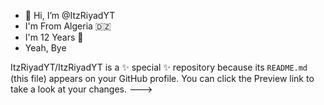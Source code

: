 - 👋 Hi, I’m @ItzRiyadYT
- I'm From Algeria 🇩🇿
- I'm 12 Years 🧒
- Yeah, Bye












ItzRiyadYT/ItzRiyadYT is a ✨ special ✨ repository because its `README.md` (this file) appears on your GitHub profile.
You can click the Preview link to take a look at your changes.
--->
